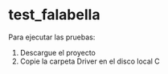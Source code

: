 # test_falabella

Para ejecutar las pruebas:
1. Descargue el proyecto
2. Copie la carpeta Driver en el disco local C